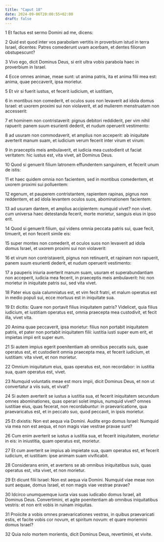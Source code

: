 ```yaml
---
title: "Caput 18"
date: 2024-09-06T20:00:55+02:00
draft: false
---
```



1 Et factus est sermo Domini ad me, dicens:

2 Quid est quod inter vos parabolam vertitis in proverbium istud in terra Israel, dicentes: Patres comederunt uvam acerbam, et dentes filiorum obstupescunt?

3 Vivo ego, dicit Dominus Deus, si erit ultra vobis parabola haec in proverbium in Israel.

4 Ecce omnes animae, meae sunt: ut anima patris, ita et anima filii mea est: anima, quae peccaverit, ipsa morietur.

5 Et vir si fuerit iustus, et fecerit iudicium, et iustitiam,

6 in montibus non comederit, et oculos suos non levaverit ad idola domus Israel: et uxorem proximi sui non violaverit, et ad mulierem menstruatam non accesserit:

7 et hominem non contristaverit: pignus debitori reddiderit, per vim nihil rapuerit: panem suum esurienti dederit, et nudum operuerit vestimento:

8 ad usuram non commodaverit, et amplius non acceperit: ab iniquitate averterit manum suam, et iudicium verum fecerit inter virum et virum:

9 in praeceptis meis ambulaverit, et iudicia mea custodierit ut faciat veritatem: hic iustus est, vita vivet, ait Dominus Deus.

10 Quod si genuerit filium latronem effundentem sanguinem, et fecerit unum de istis:

11 et haec quidem omnia non facientem, sed in montibus comedentem, et uxorem proximi sui polluentem:

12 egenum, et pauperem contristantem, rapientem rapinas, pignus non reddentem, et ad idola levantem oculos suos, abominationem facientem:

13 ad usuram dantem, et amplius accipientem: numquid vivet? non vivet. cum universa haec detestanda fecerit, morte morietur, sanguis eius in ipso erit.

14 Quod si genuerit filium, qui videns omnia peccata patris sui, quae fecit, timuerit, et non fecerit simile eis:

15 super montes non comederit, et oculos suos non levaverit ad idola domus Israel, et uxorem proximi sui non violaverit:

16 et virum non contristaverit, pignus non retinuerit, et rapinam non rapuerit, panem suum esurienti dederit, et nudum operuerit vestimento:

17 a pauperis iniuria averterit manum suam, usuram et superabundantiam non acceperit, iudicia mea fecerit, in praeceptis meis ambulaverit: hic non morietur in iniquitate patris sui, sed vita vivet.

18 Pater eius quia calumniatus est, et vim fecit fratri, et malum operatus est in medio populi sui, ecce mortuus est in iniquitate sua.

19 Et dicitis: Quare non portavit filius iniquitatem patris? Videlicet, quia filius iudicium, et iustitiam operatus est, omnia praecepta mea custodivit, et fecit illa, vivet vita.

20 Anima quae peccaverit, ipsa morietur: filius non portabit iniquitatem patris, et pater non portabit iniquitatem filii: iustitia iusti super eum erit, et impietas impii erit super eum.

21 Si autem impius egerit poenitentiam ab omnibus peccatis suis, quae operatus est, et custodierit omnia praecepta mea, et fecerit iudicium, et iustitiam: vita vivet, et non morietur.

22 Omnium iniquitatum eius, quas operatus est, non recordabor: in iustitia sua, quam operatus est, vivet.

23 Numquid voluntatis meae est mors impii, dicit Dominus Deus, et non ut convertatur a viis suis, et vivat?

24 Si autem averterit se iustus a iustitia sua, et fecerit iniquitatem secundum omnes abominationes, quas operari solet impius, numquid vivet? omnes iustitiae eius, quas fecerat, non recordabuntur: in praevaricatione, qua praevaricatus est, et in peccato suo, quod peccavit, in ipsis morietur.

25 Et dixistis: Non est aequa via Domini. Audite ergo domus Israel: Numquid via mea non est aequa, et non magis viae vestrae pravae sunt?

26 Cum enim averterit se iustus a iustitia sua, et fecerit iniquitatem, morietur in eis: in iniustitia, quam operatus est, morietur.

27 Et cum averterit se impius ab impietate sua, quam operatus est, et fecerit iudicium, et iustitiam: ipse animam suam vivificabit.

28 Considerans enim, et avertens se ab omnibus iniquitatibus suis, quas operatus est, vita vivet, et non morietur.

29 Et dicunt filii Israel: Non est aequa via Domini. Numquid viae meae non sunt aequae, domus Israel, et non magis viae vestrae pravae?

30 Idcirco unumquemque iuxta vias suas iudicabo domus Israel, ait Dominus Deus. Convertimini, et agite poenitentiam ab omnibus iniquitatibus vestris: et non erit vobis in ruinam iniquitas.

31 Proiicite a vobis omnes praevaricationes vestras, in quibus praevaricati estis, et facite vobis cor novum, et spiritum novum: et quare moriemini domus Israel?

32 Quia nolo mortem morientis, dicit Dominus Deus, revertimini, et vivite.

